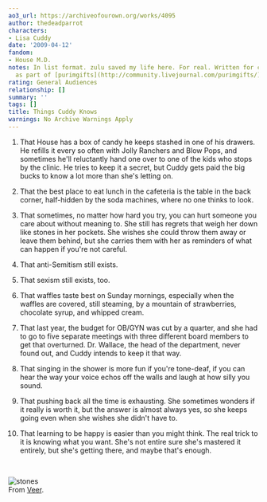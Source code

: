```yaml
---
ao3_url: https://archiveofourown.org/works/4095
author: thedeadparrot
characters:
- Lisa Cuddy
date: '2009-04-12'
fandom:
- House M.D.
notes: In list format. zulu saved my life here. For real. Written for crystaldrake
  as part of [purimgifts](http://community.livejournal.com/purimgifts/).
rating: General Audiences
relationship: []
summary: ''
tags: []
title: Things Cuddy Knows
warnings: No Archive Warnings Apply
---
```


1. That House has a box of candy he keeps stashed in one of his drawers. He refills it every so often with Jolly Ranchers and Blow Pops, and sometimes he'll reluctantly hand one over to one of the kids who stops by the clinic. He tries to keep it a secret, but Cuddy gets paid the big bucks to know a lot more than she's letting on.

2. That the best place to eat lunch in the cafeteria is the table in the back corner, half-hidden by the soda machines, where no one thinks to look.

3. That sometimes, no matter how hard you try, you can hurt someone you care about without meaning to. She still has regrets that weigh her down like stones in her pockets. She wishes she could throw them away or leave them behind, but she carries them with her as reminders of what can happen if you're not careful.

4. That anti-Semitism still exists.

5. That sexism still exists, too.

6. That waffles taste best on Sunday mornings, especially when the waffles are covered, still steaming, by a mountain of strawberries, chocolate syrup, and whipped cream.

7. That last year, the budget for OB/GYN was cut by a quarter, and she had to go to five separate meetings with three different board members to get that overturned. Dr. Wallace, the head of the department, never found out, and Cuddy intends to keep it that way.

8. That singing in the shower is more fun if you're tone-deaf, if you can hear the way your voice echos off the walls and laugh at how silly you sound.

9. That pushing back all the time is exhausting. She sometimes wonders if it really is worth it, but the answer is almost always yes, so she keeps going even when she wishes she didn't have to.

10. That learning to be happy is easier than you might think. The real trick to it is knowing what you want. She's not entire sure she's mastered it entirely, but she's getting there, and maybe that's enough.

 

![stones](http://i41.tinypic.com/30ldrg4.jpg)  
From [Veer](http://www.veer.com/).